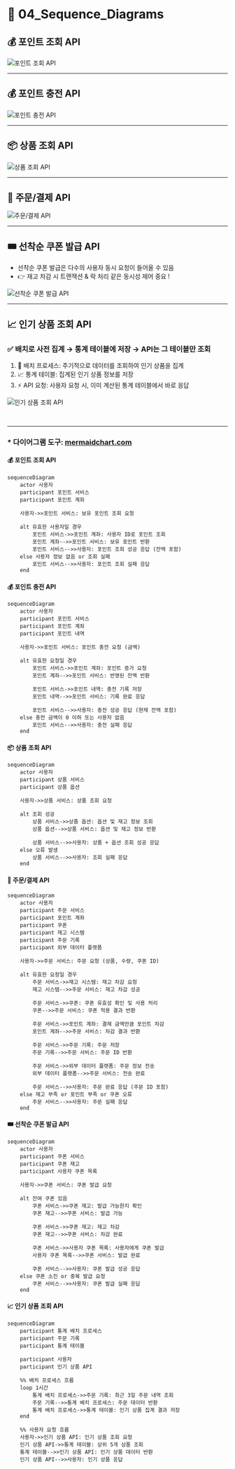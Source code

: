 # 🧾 04_Sequence_Diagrams


## 💰 포인트 조회 API

![포인트 조회 API](img/sequence_diagram_getpoint.png)

---

## 💰 포인트 충전 API

![포인트 충전 API](img/sequence_diagram_charge.png)

---

## 📦 상품 조회 API

![상품 조회 API](img/sequence_diagram_getproduct.png)

---

## 🔁 주문/결제 API

![주문/결제 API](img/sequence_diagram_order.png)

---

## 🎟️ 선착순 쿠폰 발급 API

- 선착순 쿠폰 발급은 다수의 사용자 동시 요청이 들어올 수 있음 
- 👉 재고 차감 시 트랜잭션 & 락 처리 같은 동시성 제어 중요 !


![선착순 쿠폰 발급 API](img/sequence_diagram_coupon.png)


---

## 📈 인기 상품 조회 API

### ✅ 배치로 사전 집계 → 통계 테이블에 저장 → API는 그 테이블만 조회

1. 🔄 배치 프로세스: 주기적으로 데이터를 조회하여 인기 상품을 집계
2. 📈 통계 테이블: 집계된 인기 상품 정보를 저장
3. ⚡ API 요청: 사용자 요청 시, 이미 계산된 통계 테이블에서 바로 응답

![인기 상품 조회 API](img/sequence_diagram_top_product.png)

<br>

---

### * 다이어그램 도구: [mermaidchart.com](https://www.mermaidchart.com/)

#### 💰 포인트 조회 API

```mermaid
sequenceDiagram
    actor 사용자
    participant 포인트 서비스
    participant 포인트 계좌

    사용자->>포인트 서비스: 보유 포인트 조회 요청

    alt 유효한 사용자일 경우
        포인트 서비스->>포인트 계좌: 사용자 ID로 포인트 조회
        포인트 계좌-->>포인트 서비스: 보유 포인트 반환
        포인트 서비스-->>사용자: 포인트 조회 성공 응답 (잔액 포함)
    else 사용자 정보 없음 or 조회 실패
        포인트 서비스-->>사용자: 포인트 조회 실패 응답
    end
```

#### 💰 포인트 충전 API

```mermaid
sequenceDiagram
    actor 사용자
    participant 포인트 서비스
    participant 포인트 계좌
    participant 포인트 내역

    사용자->>포인트 서비스: 포인트 충전 요청 (금액)

    alt 유효한 요청일 경우
        포인트 서비스->>포인트 계좌: 포인트 증가 요청
        포인트 계좌-->>포인트 서비스: 반영된 잔액 반환

        포인트 서비스->>포인트 내역: 충전 기록 저장
        포인트 내역-->>포인트 서비스: 기록 완료 응답

        포인트 서비스-->>사용자: 충전 성공 응답 (현재 잔액 포함)
    else 충전 금액이 0 이하 또는 사용자 없음
        포인트 서비스-->>사용자: 충전 실패 응답
    end
```

#### 📦 상품 조회 API
```mermaid
sequenceDiagram
    actor 사용자
    participant 상품 서비스
    participant 상품 옵션

    사용자->>상품 서비스: 상품 조회 요청

    alt 조회 성공
        상품 서비스->>상품 옵션: 옵션 및 재고 정보 조회
        상품 옵션-->>상품 서비스: 옵션 및 재고 정보 반환

        상품 서비스-->>사용자: 상품 + 옵션 조회 성공 응답
    else 오류 발생
        상품 서비스-->>사용자: 조회 실패 응답
    end
```

#### 🔁 주문/결제 API
```mermaid
sequenceDiagram
    actor 사용자
    participant 주문 서비스
    participant 포인트 계좌
    participant 쿠폰
    participant 재고 시스템
    participant 주문 기록
    participant 외부 데이터 플랫폼

    사용자->>주문 서비스: 주문 요청 (상품, 수량, 쿠폰 ID)

    alt 유효한 요청일 경우
        주문 서비스->>재고 시스템: 재고 차감 요청
        재고 시스템-->>주문 서비스: 재고 차감 성공

        주문 서비스->>쿠폰: 쿠폰 유효성 확인 및 사용 처리
        쿠폰-->>주문 서비스: 쿠폰 적용 결과 반환

        주문 서비스->>포인트 계좌: 결제 금액만큼 포인트 차감
        포인트 계좌-->>주문 서비스: 차감 결과 반환

        주문 서비스->>주문 기록: 주문 저장
        주문 기록-->>주문 서비스: 주문 ID 반환

        주문 서비스->>외부 데이터 플랫폼: 주문 정보 전송
        외부 데이터 플랫폼-->>주문 서비스: 전송 완료

        주문 서비스-->>사용자: 주문 완료 응답 (주문 ID 포함)
    else 재고 부족 or 포인트 부족 or 쿠폰 오류
        주문 서비스-->>사용자: 주문 실패 응답
    end
```

#### 🎟️ 선착순 쿠폰 발급 API
```mermaid
sequenceDiagram
    actor 사용자
    participant 쿠폰 서비스
    participant 쿠폰 재고
    participant 사용자 쿠폰 목록

    사용자->>쿠폰 서비스: 쿠폰 발급 요청

    alt 잔여 쿠폰 있음
        쿠폰 서비스->>쿠폰 재고: 발급 가능한지 확인
        쿠폰 재고-->>쿠폰 서비스: 발급 가능

        쿠폰 서비스->>쿠폰 재고: 재고 차감
        쿠폰 재고-->>쿠폰 서비스: 차감 완료

        쿠폰 서비스->>사용자 쿠폰 목록: 사용자에게 쿠폰 발급
        사용자 쿠폰 목록-->>쿠폰 서비스: 발급 완료

        쿠폰 서비스-->>사용자: 쿠폰 발급 성공 응답
    else 쿠폰 소진 or 중복 발급 요청
        쿠폰 서비스-->>사용자: 쿠폰 발급 실패 응답
    end
```

#### 📈 인기 상품 조회 API
```mermaid
sequenceDiagram
    participant 통계 배치 프로세스
    participant 주문 기록
    participant 통계 테이블

    participant 사용자
    participant 인기 상품 API

    %% 배치 프로세스 흐름
    loop 1시간
        통계 배치 프로세스->>주문 기록: 최근 3일 주문 내역 조회
        주문 기록-->>통계 배치 프로세스: 주문 데이터 반환
        통계 배치 프로세스->>통계 테이블: 인기 상품 집계 결과 저장
    end

    %% 사용자 요청 흐름
    사용자->>인기 상품 API: 인기 상품 조회 요청
    인기 상품 API->>통계 테이블: 상위 5개 상품 조회
    통계 테이블-->>인기 상품 API: 인기 상품 데이터 반환
    인기 상품 API-->>사용자: 인기 상품 응답
```